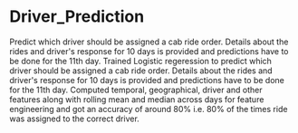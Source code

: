 # Driver_Prediction
Predict which driver should be assigned a cab ride order. Details about the rides and driver's response for 10 days is provided and predictions have to be done for the 11th day.
Trained Logistic regeression to predict which driver should be assigned a cab ride order. Details about the rides and driver's response for 10 days is provided and predictions have to be done for the 11th day.
Computed temporal, geographical, driver and other features along with rolling mean and median across days for feature engineering and got an accuracy of around 80\% i.e. 80\% of the times ride was assigned to the correct driver.
